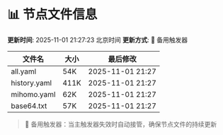 # 📊 节点文件信息

**更新时间**: 2025-11-01 21:27:23 北京时间
**更新方式**: 🔄 备用触发器

| 文件名 | 大小 | 最后修改 |
|--------|------|----------|
| all.yaml | 54K | 2025-11-01 21:27 |
| history.yaml | 411K | 2025-11-01 21:27 |
| mihomo.yaml | 62K | 2025-11-01 21:27 |
| base64.txt | 57K | 2025-11-01 21:27 |

> 🔄 备用触发器：当主触发器失效时自动接管，确保节点文件的持续更新
